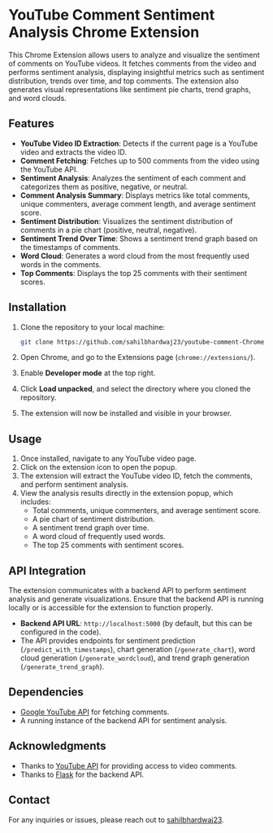 # YouTube Comment Sentiment Analysis Chrome Extension

This Chrome Extension allows users to analyze and visualize the sentiment of comments on YouTube videos. It fetches comments from the video and performs sentiment analysis, displaying insightful metrics such as sentiment distribution, trends over time, and top comments. The extension also generates visual representations like sentiment pie charts, trend graphs, and word clouds.

## Features

- **YouTube Video ID Extraction**: Detects if the current page is a YouTube video and extracts the video ID.
- **Comment Fetching**: Fetches up to 500 comments from the video using the YouTube API.
- **Sentiment Analysis**: Analyzes the sentiment of each comment and categorizes them as positive, negative, or neutral.
- **Comment Analysis Summary**: Displays metrics like total comments, unique commenters, average comment length, and average sentiment score.
- **Sentiment Distribution**: Visualizes the sentiment distribution of comments in a pie chart (positive, neutral, negative).
- **Sentiment Trend Over Time**: Shows a sentiment trend graph based on the timestamps of comments.
- **Word Cloud**: Generates a word cloud from the most frequently used words in the comments.
- **Top Comments**: Displays the top 25 comments with their sentiment scores.

## Installation

1. Clone the repository to your local machine:
   ```bash
   git clone https://github.com/sahilbhardwaj23/youtube-comment-Chrome-Plugin.git
   ```

2. Open Chrome, and go to the Extensions page (`chrome://extensions/`).

3. Enable **Developer mode** at the top right.

4. Click **Load unpacked**, and select the directory where you cloned the repository.

5. The extension will now be installed and visible in your browser.

## Usage

1. Once installed, navigate to any YouTube video page.
2. Click on the extension icon to open the popup.
3. The extension will extract the YouTube video ID, fetch the comments, and perform sentiment analysis.
4. View the analysis results directly in the extension popup, which includes:
   - Total comments, unique commenters, and average sentiment score.
   - A pie chart of sentiment distribution.
   - A sentiment trend graph over time.
   - A word cloud of frequently used words.
   - The top 25 comments with sentiment scores.

## API Integration

The extension communicates with a backend API to perform sentiment analysis and generate visualizations. Ensure that the backend API is running locally or is accessible for the extension to function properly.

- **Backend API URL**: `http://localhost:5000` (by default, but this can be configured in the code).
- The API provides endpoints for sentiment prediction (`/predict_with_timestamps`), chart generation (`/generate_chart`), word cloud generation (`/generate_wordcloud`), and trend graph generation (`/generate_trend_graph`).

## Dependencies

- [Google YouTube API](https://developers.google.com/youtube/v3) for fetching comments.
- A running instance of the backend API for sentiment analysis.


## Acknowledgments

- Thanks to [YouTube API](https://developers.google.com/youtube/v3) for providing access to video comments.
- Thanks to [Flask](https://flask.palletsprojects.com/) for the backend API.

## Contact

For any inquiries or issues, please reach out to [sahilbhardwaj23](https://github.com/sahilbhardwaj23).
